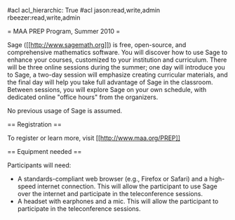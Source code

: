 #acl acl_hierarchic: True
#acl jason:read,write,admin rbeezer:read,write,admin

= MAA PREP Program, Summer 2010 =

Sage ([[http://www.sagemath.org]]) is free, open-source, and comprehensive mathematics
software. You will discover how to use Sage to enhance your courses, customized to your
institution and curriculum. There will be three online sessions during the summer; one day
will introduce you to Sage, a two-day session will emphasize creating curricular materials,
and the final day will help you take full advantage of Sage in the classroom. Between
sessions, you will explore Sage on your own schedule, with dedicated online "office hours"
from the organizers. 

No previous usage of Sage is assumed.

== Registration ==

To register or learn more, visit [[http://www.maa.org/PREP]]


== Equipment needed ==

Participants will need:
  * A standards-compliant web browser (e.g., Firefox or Safari) and a high-speed internet connection.  This will allow the participant to use  Sage over the internet and participate in the teleconference sessions.
  * A headset with earphones and a mic.  This will allow the participant to participate in the teleconference sessions.
